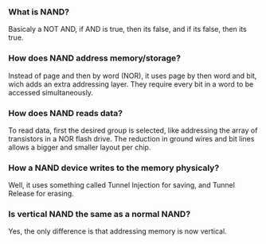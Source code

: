 ### What is NAND?
Basicaly a NOT AND, if AND is true, then its false, and if its false, then its true.

### How does NAND address memory/storage?
Instead of page and then by word (NOR), it uses page by then word and bit, wich adds an extra addressing layer.
They require every bit in a word to be accessed simultaneously.

### How does NAND reads data?
To read data, first the desired group is selected, like addressing the array of transistors in a NOR flash drive.
The reduction in ground wires and bit lines allows a bigger and smaller layout per chip.

### How a NAND device writes to the memory physicaly?
Well, it uses something called Tunnel Injection for saving, and Tunnel Release for erasing.

### Is vertical NAND the same as a normal NAND?
Yes, the only difference is that addressing memory is now vertical.
